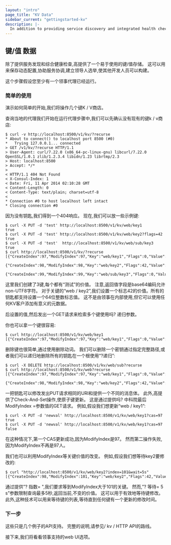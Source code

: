 ```yaml
---
layout: "intro"
page_title: "KV Data"
sidebar_current: "gettingstarted-kv"
description: |-
  In addition to providing service discovery and integrated health checking, Consul provides an easy to use KV store. This can be used to hold dynamic configuration, assist in service coordination, build leader election, and enable anything else a developer can think to build.
---
```


## 键/值 数据

除了提供服务发现和综合健康检查,高提供了一个易于使用的键/值存储。 这可以用来保存动态配置,协助服务协调,建立领导人选举,使其他开发人员可以构建。

这个步骤假设您至少有一个领事代理已经运行。

### 简单的使用

演示如何简单的开始,我们将操作几个键K / V商店。

查询当地的代理我们开始在运行代理步骤中,我们可以先确认没有现有的键k / v商店:

    $ curl -v http://localhost:8500/v1/kv/?recurse
    * About to connect() to localhost port 8500 (#0)
    *   Trying 127.0.0.1... connected
    > GET /v1/kv/?recurse HTTP/1.1
    > User-Agent: curl/7.22.0 (x86_64-pc-linux-gnu) libcurl/7.22.0 OpenSSL/1.0.1 zlib/1.2.3.4 libidn/1.23 librtmp/2.3
    > Host: localhost:8500
    > Accept: */*
    >
    < HTTP/1.1 404 Not Found
    < X-Consul-Index: 1
    < Date: Fri, 11 Apr 2014 02:10:28 GMT
    < Content-Length: 0
    < Content-Type: text/plain; charset=utf-8
    <
    * Connection #0 to host localhost left intact
    * Closing connection #0

因为没有钥匙,我们得到一个404响应。 现在,我们可以放一些示例键:

    $ curl -X PUT -d 'test' http://localhost:8500/v1/kv/web/key1
    true
    $ curl -X PUT -d 'test' http://localhost:8500/v1/kv/web/key2?flags=42
    true
    $ curl -X PUT -d 'test'  http://localhost:8500/v1/kv/web/sub/key3
    true
    $ curl http://localhost:8500/v1/kv/?recurse
    [{"CreateIndex":97,"ModifyIndex":97,"Key":"web/key1","Flags":0,"Value":"dGVzdA=="},
     {"CreateIndex":98,"ModifyIndex":98,"Key":"web/key2","Flags":42,"Value":"dGVzdA=="},
     {"CreateIndex":99,"ModifyIndex":99,"Key":"web/sub/key3","Flags":0,"Value":"dGVzdA=="}]

 这里我们创建了3键,每个都有“测试”的价值。 注意,返回值字段是base64编码允许non-UTF8字符。 对于关键的“web / key2”,我们设置一个标志42的价值。所有的钥匙都支持设置一个64位整数标志值。 这不是由领事在内部使用,但它可以使用任何KV客户添加有意义的元数据。

后设置的值,然后发出一个GET请求来检索多个键使用吗? 递归参数。

你也可以拿一个键很容易:   

    $ curl http://localhost:8500/v1/kv/web/key1
    [{"CreateIndex":97,"ModifyIndex":97,"Key":"web/key1","Flags":0,"Value":"dGVzdA=="}]

删除键也很简单,通过使用删除动词。 我们可以删除一个密钥通过指定完整路径,或者我们可以递归地删除所有的钥匙在一个根使用“?递归”:

    $ curl -X DELETE http://localhost:8500/v1/kv/web/sub?recurse
    $ curl http://localhost:8500/v1/kv/web?recurse
    [{"CreateIndex":97,"ModifyIndex":97,"Key":"web/key1","Flags":0,"Value":"dGVzdA=="},
     {"CreateIndex":98,"ModifyIndex":98,"Key":"web/key2","Flags":42,"Value":"dGVzdA=="}]

一把钥匙可以修改发出PUT请求相同的URI和提供一个不同的消息体。 此外,高提供了Check-And-Set操作,使原子键更新。 这是通过提供吗? 中科院最后ModifyIndex =参数值的GET请求。 例如,假设我们想更新“web / key1”:

    $ curl -X PUT -d 'newval' http://localhost:8500/v1/kv/web/key1?cas=97
    true
    $ curl -X PUT -d 'newval' http://localhost:8500/v1/kv/web/key1?cas=97
    false

在这种情况下,第一个CAS更新成功,因为ModifyIndex是97。 然而第二操作失败,因为ModifyIndex不再是97人。

我们也可以利用ModifyIndex等关键价值的改变。 例如,假设我们想等待key2要修改的:

    $ curl "http://localhost:8500/v1/kv/web/key2?index=101&wait=5s"
    [{"CreateIndex":98,"ModifyIndex":101,"Key":"web/key2","Flags":42,"Value":"dGVzdA=="}]

通过提供”? 指数= ",我们要求等到ModifyIndex大于101的关键。 然而,”? 等待= 5 s”参数限制查询最多5秒,返回当前,不变的价值。 这可以用于有效地等待键修改。 此外,这种技术可以用来等待键的列表,等待直到任何键有一个更新的修改时间。

### 下一步
 这些只是几个例子的API支持。 完整的说明,请参见/ kv / HTTP API的路线。

 接下来,我们将看看领事支持的web UI选项。 
